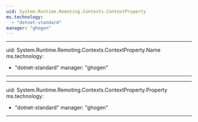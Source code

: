 ```yaml
---
uid: System.Runtime.Remoting.Contexts.ContextProperty
ms.technology: 
  - "dotnet-standard"
manager: "ghogen"
---
```


---
uid: System.Runtime.Remoting.Contexts.ContextProperty.Name
ms.technology: 
  - "dotnet-standard"
manager: "ghogen"
---

---
uid: System.Runtime.Remoting.Contexts.ContextProperty.Property
ms.technology: 
  - "dotnet-standard"
manager: "ghogen"
---
